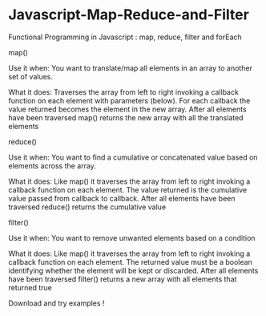 # Javascript-Map-Reduce-and-Filter
Functional Programming in Javascript : map, reduce, filter and forEach

map()

Use it when: 
You want to translate/map all elements in an array to another set of values.

What it does: 
Traverses the array from left to right invoking a callback function on each element with parameters (below). For each callback the value returned becomes the element in the new array. After all elements have been traversed map() returns the new array with all the translated elements

reduce()

Use it when: 
You want to find a cumulative or concatenated value based on elements across the array.

What it does: 
Like map() it traverses the array from left to right invoking a callback function on each element. The value returned is the cumulative value passed from callback to callback. After all elements have been traversed reduce() returns the cumulative value

filter()

Use it when: 
You want to remove unwanted elements based on a condition

What it does: 
Like map() it traverses the array from left to right invoking a callback function on each element. The returned value must be a boolean identifying whether the element will be kept or discarded. After all elements have been traversed filter() returns a new array with all elements that returned true


Download and try examples !
